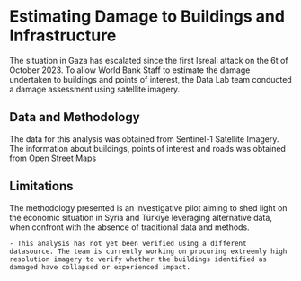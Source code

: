 # Estimating Damage to Buildings and Infrastructure

The situation in Gaza has escalated since the first Isreali attack on the 6t of October 2023. To allow World Bank Staff to estimate the damage undertaken to buildings and points of interest, the Data Lab team conducted a damage assessment using satellite imagery. 

## Data and Methodology

The data for this analysis was obtained from Sentinel-1 Satellite Imagery. The information about buildings, points of interest and roads was obtained from Open Street Maps

## Limitations

The methodology presented is an investigative pilot aiming to shed light on the economic situation in Syria and Türkiye leveraging alternative data, when confront with the absence of traditional data and methods.

```{caution}
- This analysis has not yet been verified using a different datasource. The team is currently working on procuring extreemly high resolution imagery to verify whether the buildings identified as damaged have collapsed or experienced impact. 
```